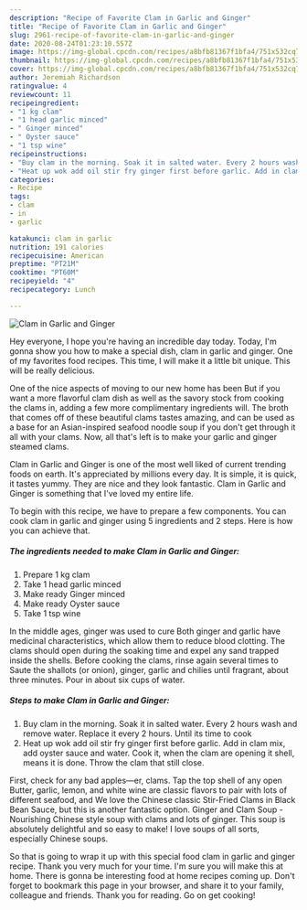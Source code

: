 ```yaml
---
description: "Recipe of Favorite Clam in Garlic and Ginger"
title: "Recipe of Favorite Clam in Garlic and Ginger"
slug: 2961-recipe-of-favorite-clam-in-garlic-and-ginger
date: 2020-08-24T01:23:10.557Z
image: https://img-global.cpcdn.com/recipes/a8bfb81367f1bfa4/751x532cq70/clam-in-garlic-and-ginger-recipe-main-photo.jpg
thumbnail: https://img-global.cpcdn.com/recipes/a8bfb81367f1bfa4/751x532cq70/clam-in-garlic-and-ginger-recipe-main-photo.jpg
cover: https://img-global.cpcdn.com/recipes/a8bfb81367f1bfa4/751x532cq70/clam-in-garlic-and-ginger-recipe-main-photo.jpg
author: Jeremiah Richardson
ratingvalue: 4
reviewcount: 11
recipeingredient:
- "1 kg clam"
- "1 head garlic minced"
- " Ginger minced"
- " Oyster sauce"
- "1 tsp wine"
recipeinstructions:
- "Buy clam in the morning. Soak it in salted water. Every 2 hours wash and remove water. Replace it every 2 hours. Until its time to cook"
- "Heat up wok add oil stir fry ginger first before garlic. Add in clam mix, add oyster sauce and water. Cook it, when the clam are opening it shell, means it is done. Throw the clam that still close."
categories:
- Recipe
tags:
- clam
- in
- garlic

katakunci: clam in garlic 
nutrition: 191 calories
recipecuisine: American
preptime: "PT21M"
cooktime: "PT60M"
recipeyield: "4"
recipecategory: Lunch

---
```



![Clam in Garlic and Ginger](https://img-global.cpcdn.com/recipes/a8bfb81367f1bfa4/751x532cq70/clam-in-garlic-and-ginger-recipe-main-photo.jpg)

Hey everyone, I hope you're having an incredible day today. Today, I'm gonna show you how to make a special dish, clam in garlic and ginger. One of my favorites food recipes. This time, I will make it a little bit unique. This will be really delicious.

One of the nice aspects of moving to our new home has been But if you want a more flavorful clam dish as well as the savory stock from cooking the clams in, adding a few more complimentary ingredients will. The broth that comes off of these beautiful clams tastes amazing, and can be used as a base for an Asian-inspired seafood noodle soup if you don&#39;t get through it all with your clams. Now, all that&#39;s left is to make your garlic and ginger steamed clams.

Clam in Garlic and Ginger is one of the most well liked of current trending foods on earth. It's appreciated by millions every day. It is simple, it is quick, it tastes yummy. They are nice and they look fantastic. Clam in Garlic and Ginger is something that I've loved my entire life.


To begin with this recipe, we have to prepare a few components. You can cook clam in garlic and ginger using 5 ingredients and 2 steps. Here is how you can achieve that.

<!--inarticleads1-->

##### The ingredients needed to make Clam in Garlic and Ginger:

1. Prepare 1 kg clam
1. Take 1 head garlic minced
1. Make ready  Ginger minced
1. Make ready  Oyster sauce
1. Take 1 tsp wine


In the middle ages, ginger was used to cure Both ginger and garlic have medicinal characteristics, which allow them to reduce blood clotting. The clams should open during the soaking time and expel any sand trapped inside the shells. Before cooking the clams, rinse again several times to Saute the shallots (or onion), ginger, garlic and chilies until fragrant, about three minutes. Pour in about six cups of water. 

<!--inarticleads2-->

##### Steps to make Clam in Garlic and Ginger:

1. Buy clam in the morning. Soak it in salted water. Every 2 hours wash and remove water. Replace it every 2 hours. Until its time to cook
1. Heat up wok add oil stir fry ginger first before garlic. Add in clam mix, add oyster sauce and water. Cook it, when the clam are opening it shell, means it is done. Throw the clam that still close.


First, check for any bad apples—er, clams. Tap the top shell of any open Butter, garlic, lemon, and white wine are classic flavors to pair with lots of different seafood, and We love the Chinese classic Stir-Fried Clams in Black Bean Sauce, but this is another fantastic option. Ginger and Clam Soup - Nourishing Chinese style soup with clams and lots of ginger. This soup is absolutely delightful and so easy to make! I love soups of all sorts, especially Chinese soups. 

So that is going to wrap it up with this special food clam in garlic and ginger recipe. Thank you very much for your time. I'm sure you will make this at home. There is gonna be interesting food at home recipes coming up. Don't forget to bookmark this page in your browser, and share it to your family, colleague and friends. Thank you for reading. Go on get cooking!
